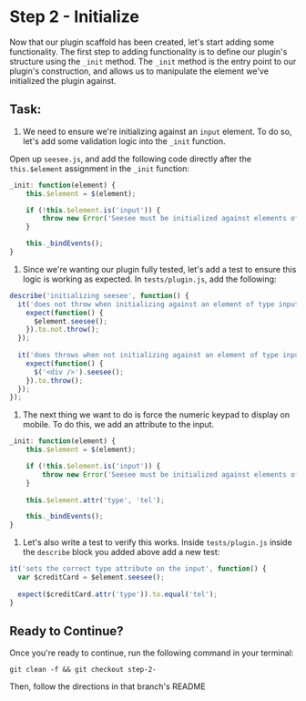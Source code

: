 # Step 2 - Initialize

Now that our plugin scaffold has been created, let's start adding some functionality. The first step to adding functionality is to define our plugin's structure using the `_init` method. The `_init` method is the entry point to our plugin's construction, and allows us to manipulate the element we've initialized the plugin against.

## Task:

1. We need to ensure we're initializing against an `input` element. To do so, let's add some validation logic into the `_init` function.

  Open up `seesee.js`, and add the following code directly after the `this.$element` assignment in the `_init` function:

  ```js
  _init: function(element) {
      this.$element = $(element);

      if (!this.$element.is('input')) {
          throw new Error('Seesee must be initialized against elements of type input');
      }

      this._bindEvents();
  }
  ```
  
1. Since we're wanting our plugin fully tested, let's add a test to ensure this logic is working as expected. In `tests/plugin.js`, add the following:

  ```js
  describe('initializing seesee', function() {
    it('does not throw when initializing against an element of type input', function() {
      expect(function() {
        $element.seesee();
      }).to.not.throw();
    });
    
    it('does throws when not initializing against an element of type input', function() {
      expect(function() {
        $('<div />').seesee();
      }).to.throw();
    });
  });
  ```

1. The next thing we want to do is force the numeric keypad to display on mobile. To do this, we add an attribute to the input.

  ```js
  _init: function(element) {
      this.$element = $(element);

      if (!this.$element.is('input')) {
          throw new Error('Seesee must be initialized against elements of type input');
      }
      
      this.$element.attr('type', 'tel');

      this._bindEvents();
  }  
  ```
  
1. Let's also write a test to verify this works. Inside `tests/plugin.js` inside the `describe` block you added above add a new test:

  ```js
  it('sets the correct type attribute on the input', function() {
    var $creditCard = $element.seesee();
    
    expect($creditCard.attr('type')).to.equal('tel');
  }
  ```

## Ready to Continue?

Once you're ready to continue, run the following command in your terminal:

```cli
git clean -f && git checkout step-2-
```

Then, follow the directions in that branch's README

